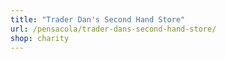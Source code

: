 ```yaml
---
title: "Trader Dan's Second Hand Store"
url: /pensacola/trader-dans-second-hand-store/
shop: charity
---
```

